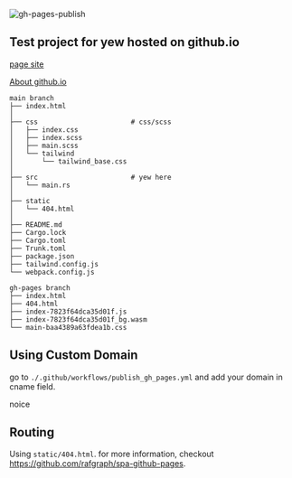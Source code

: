 ![gh-pages-publish](https://github.com/andi-mache/miniature-train//actions/workflows/publish_gh_pages.yml/badge.svg)

## Test project for yew hosted on github.io
[page site](https://andi-mache.github.io/miniature-train/)

[About github.io](https://pages.github.com/)  

```
main branch
├── index.html
│
├── css                       # css/scss
│   ├── index.css
│   ├── index.scss
│   ├── main.scss
│   └── tailwind
│       └── tailwind_base.css
│
├── src                       # yew here
│   └── main.rs
│
├── static
│   └── 404.html
│
├── README.md
├── Cargo.lock
├── Cargo.toml
├── Trunk.toml
├── package.json
├── tailwind.config.js
└── webpack.config.js

gh-pages branch
├── index.html
├── 404.html
├── index-7823f64dca35d01f.js
├── index-7823f64dca35d01f_bg.wasm
└── main-baa4389a63fdea1b.css
```


## Using Custom Domain

go to `./.github/workflows/publish_gh_pages.yml` and add your domain in cname field.  

noice

## Routing

Using `static/404.html`. for more information, checkout https://github.com/rafgraph/spa-github-pages.  
